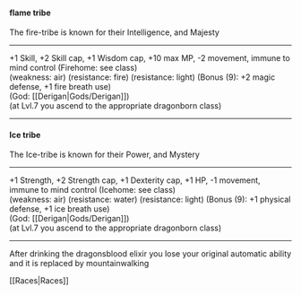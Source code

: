 #### flame tribe  
The fire-tribe is known for their Intelligence, and Majesty  

---

+1 Skill, +2 Skill cap, +1 Wisdom cap, +10 max MP, -2 movement, immune to mind control (Firehome: see class)      
(weakness: air) (resistance: fire) (resistance: light) (Bonus (9): +2 magic defense, +1 fire breath use)  
(God: [[Derigan|Gods/Derigan]])  
(at Lvl.7 you ascend to the appropriate dragonborn class)  

---

#### Ice tribe  
The Ice-tribe is known for their Power, and Mystery  

---

+1 Strength, +2 Strength cap, +1 Dexterity cap, +1 HP, -1 movement, immune to mind control (Icehome: see class)  
(weakness: air) (resistance: water) (resistance: light) (Bonus (9): +1 physical defense, +1 ice breath use)  
(God: [[Derigan|Gods/Derigan]])  
(at Lvl.7 you ascend to the appropriate dragonborn class)  

---

After drinking the dragonsblood elixir you lose your original automatic ability and it is replaced by mountainwalking  

[[Races|Races]]